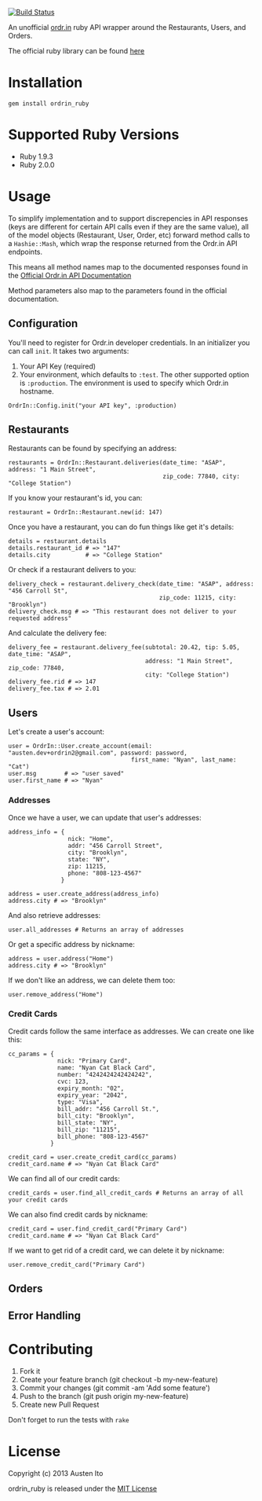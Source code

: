 [![Build Status](https://travis-ci.org/austenito/ordrin_ruby.png)](https://travis-ci.org/austenito/ordrin_ruby)

An unofficial [ordr.in](http://ordr.in/) ruby API wrapper around the Restaurants, Users, and Orders.

The official ruby library can be found [here](https://github.com/ordrin/api-ruby)

# Installation

```
gem install ordrin_ruby
```

# Supported Ruby Versions

* Ruby 1.9.3
* Ruby 2.0.0

# Usage

To simplify implementation and to support discrepencies in API responses (keys are different for certain API calls even if they are the same value), all of the model objects (Restaurant, User, Order, etc) forward method
calls to a `Hashie::Mash`, which wrap the response returned from the Ordr.in API endpoints. 

This means all method names map to the documented responses found in the [Official Ordr.in API Documentation](https://hackfood.ordr.in/docs)

Method parameters also map to the parameters found in the official documentation.

## Configuration

You'll need to register for Ordr.in developer credentials. In an initializer you can call `init`. It takes two arguments:

1. Your API Key (required)
2. Your environment, which defaults to `:test`. The other supported option is `:production`. The environment is used to specify which Ordr.in hostname.

```
OrdrIn::Config.init("your API key", :production)
```

## Restaurants

Restaurants can be found by specifying an address:

```
restaurants = OrdrIn::Restaurant.deliveries(date_time: "ASAP", address: "1 Main Street", 
                                            zip_code: 77840, city: "College Station")
```

If you know your restaurant's id, you can:

```
restaurant = OrdrIn::Restaurant.new(id: 147)
```

Once you have a restaurant, you can do fun things like get it's details:

```
details = restaurant.details
details.restaurant_id # => "147"
details.city          # => "College Station"
```

Or check if a restaurant delivers to you:

```
delivery_check = restaurant.delivery_check(date_time: "ASAP", address: "456 Carroll St",
                                           zip_code: 11215, city: "Brooklyn")
delivery_check.msg # => "This restaurant does not deliver to your requested address"
```

And calculate the delivery fee:

```
delivery_fee = restaurant.delivery_fee(subtotal: 20.42, tip: 5.05, date_time: "ASAP",
                                       address: "1 Main Street", zip_code: 77840, 
                                       city: "College Station")
delivery_fee.rid # => 147
delivery_fee.tax # => 2.01
```

## Users

Let's create a user's account:

```
user = OrdrIn::User.create_account(email: "austen.dev+ordrin2@gmail.com", password: password,
                                   first_name: "Nyan", last_name: "Cat")
user.msg        # => "user saved"
user.first_name # => "Nyan"
```

### Addresses

Once we have a user, we can update that user's addresses:

```
address_info = { 
                 nick: "Home",
                 addr: "456 Carroll Street",
                 city: "Brooklyn",
                 state: "NY",
                 zip: 11215,
                 phone: "808-123-4567"
               }

address = user.create_address(address_info)
address.city # => "Brooklyn"
```

And also retrieve addresses:

```
user.all_addresses # Returns an array of addresses
```

Or get a specific address by nickname:

```
address = user.address("Home")
address.city # => "Brooklyn"
```

If we don't like an address, we can delete them too:

```
user.remove_address("Home")
```

### Credit Cards

Credit cards follow the same interface as addresses. We can create one like this:

```
cc_params = {
              nick: "Primary Card",
              name: "Nyan Cat Black Card",
              number: "4242424242424242",
              cvc: 123,
              expiry_month: "02",
              expiry_year: "2042",
              type: "Visa",
              bill_addr: "456 Carroll St.",
              bill_city: "Brooklyn",
              bill_state: "NY",
              bill_zip: "11215",
              bill_phone: "808-123-4567"
            }
            
credit_card = user.create_credit_card(cc_params)
credit_card.name # => "Nyan Cat Black Card"
```

We can find all of our credit cards:

```
credit_cards = user.find_all_credit_cards # Returns an array of all your credit cards
```

We can also find credit cards by nickname:

```
credit_card = user.find_credit_card("Primary Card")
credit_card.name # => "Nyan Cat Black Card"
```

If we want to get rid of a credit card, we can delete it by nickname:

```
user.remove_credit_card("Primary Card")
```


## Orders

## Error Handling

# Contributing

1. Fork it
2. Create your feature branch (git checkout -b my-new-feature)
3. Commit your changes (git commit -am 'Add some feature')
4. Push to the branch (git push origin my-new-feature)
5. Create new Pull Request

Don't forget to run the tests with `rake`

# License

Copyright (c) 2013 Austen Ito

ordrin_ruby is released under the [MIT License][4]

[4]: http://opensource.org/licenses/MIT
